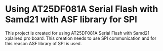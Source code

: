 # Using AT25DF081A Serial Flash with Samd21 with ASF library for SPI 
 This project is created for using AT25DF081A Serial Flash  with Samd21 xplained pro board.  This creation needs to use SPI communication and for this reason ASF library of SPI is used.
